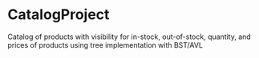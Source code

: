 # CatalogProject
Catalog of products with visibility for in-stock, out-of-stock, quantity, and prices of products using tree implementation with BST/AVL 
